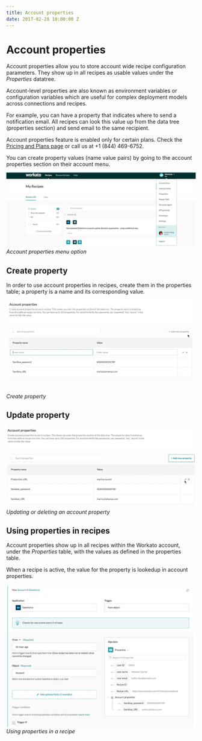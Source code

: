 ```yaml
---
title: Account properties
date: 2017-02-28 10:00:00 Z
---
```


# Account properties
Account properties allow you to store account wide recipe configuration parameters. They show up in all recipes as usable values under the *Properties* datatree.

Account-level properties are also known as environment variables or configuration variables which are useful for complex deployment models across connections and recipes.

For example, you can have a property that indicates where to send a notification email. All recipes can look this value up from the data tree (properties section) and send email to the same recipient.

Account properties feature is enabled only for certain plans. Check the [Pricing and Plans page](https://www.workato.com/pricing?audience=general) or call us at +1 (844) 469-6752.

You can create property values (name value pairs) by going to the account properties section on their account menu.

![Account properties option](/assets/images/features/account-properties/account_properties_option.png)
*Account properties menu option*

## Create property
In order to use account properties in recipes, create them in the properties table; a property is a name and its corresponding value.

![Create property](/assets/images/features/account-properties/create-property.gif)
*Create property*

## Update property

![Update delete property](/assets/images/features/account-properties/update-delete-property.gif)
*Updating or deleting an account property*

## Using properties in recipes
Account properties show up in all recipes within the Workato account, under the *Properties* table, with the values as defined in the properties table.

When a recipe is active, the value for the property is lookedup in account properties.

![Account properties datatree](/assets/images/features/account-properties/account_properties_datatree.png)
*Using properties in a recipe*
